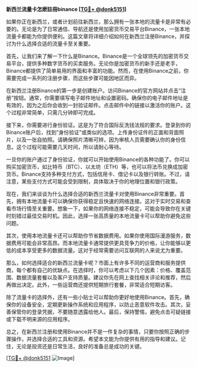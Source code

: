 **新西兰流量卡怎麽註冊binance [[TG💪+ @donk5151](https://t.me/s/donk5151)]**

如果你正在新西兰，或者计划前往新西兰，那么拥有一张本地的流量卡是非常有必要的。无论是为了日常通信、导航还是使用加密货币交易平台Binance，一张本地流量卡都能为你提供便利。这篇文章将详细介绍如何在新西兰注册Binance，并探讨为什么选择合适的流量卡至关重要。

首先，让我们来了解一下什么是Binance。Binance是一个全球领先的加密货币交易平台，提供多种数字货币的买卖服务。无论你是加密货币的新手还是老手，Binance都提供了简单易用的界面和丰富的功能。然而，在使用Binance之前，你需要完成一系列的注册步骤，而这些步骤可能因地区而异。

在新西兰注册Binance的第一步是创建账户。访问Binance的官方网站并点击“注册”按钮。通常，你需要填写电子邮件地址和设置密码。确保你的电子邮件地址是有效的，因为之后你会收到一封验证邮件。点击邮件中的链接以激活你的账户。这个过程非常简单，只需几分钟即可完成。

接下来，你需要进行身份验证。这是为了符合国际反洗钱法规的要求。登录到你的Binance账户后，找到“身份验证”或类似的选项。上传身份证件的正面和背面照片，以及一张自拍照。请确保照片清晰可辨，因为审核人员需要确认你的身份信息。这个过程可能需要几天时间，所以请耐心等待。

一旦你的账户通过了身份验证，你就可以开始使用Binance的各种功能了。你可以购买加密货币，如比特币（BTC）、以太坊（ETH）等，也可以将法币兑换成加密货币。Binance支持多种支付方式，包括信用卡、借记卡以及银行转账。不过，请注意，某些支付方式可能会受到限制，具体取决于你的地理位置和银行政策。

现在，我们来谈谈为什么选择合适的新西兰流量卡对使用Binance非常重要。首先，拥有本地流量卡可以确保你获得稳定且快速的网络连接。这对于实时交易和查看市场行情至关重要。想象一下，如果你的网络连接不稳定，可能会导致你在关键时刻错过最佳交易时机。因此，选择一张高质量的本地流量卡可以帮助你避免这些问题。

其次，使用本地流量卡还可以帮助你节省数据费用。如果你使用国际漫游服务，数据费用可能会非常高昂。而本地流量卡通常提供更具竞争力的价格，让你能够以更低的成本享受更多的数据流量。这对于经常需要访问互联网的人来说尤为重要。

那么，如何选择适合的新西兰流量卡呢？市面上有许多不同的运营商和服务提供商，每个都有自己的优缺点。在选择时，你可以考虑以下几个因素：价格、覆盖范围、数据流量套餐以及客户支持质量。建议你先在网上查找相关评论和推荐，然后再做出决定。此外，一些运营商还提供短期旅行套餐，非常适合短期访客。

除了流量卡的选择外，还有一些小贴士可以帮助你更好地使用Binance。首先，确保你的设备安全，定期更新操作系统和应用程序，以防止恶意软件攻击。其次，妥善保管你的登录凭据，不要随意透露给他人。最后，保持警惕，避免点击可疑链接或下载不明来源的应用程序。

总之，在新西兰注册和使用Binance并不是一件复杂的事情，只要你按照正确的步骤操作，并选择合适的工具和资源。希望本文能为你提供有用的指导和建议。记住，无论是投资还是日常生活，良好的准备总是成功的关键。

[[TG💪+ @donk5151](https://t.me/s/donk5151) ![Image](https://i.postimg.cc/rwNCRYN7/Snipaste-2025-04-30-17-27-05.png)]